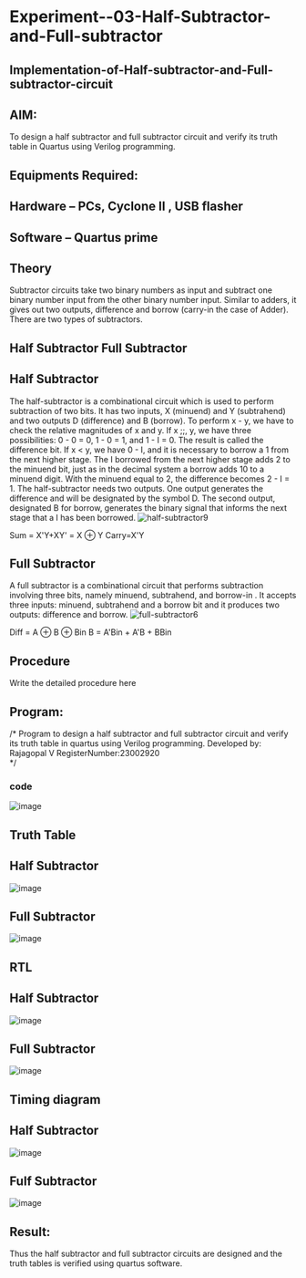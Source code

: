 # Experiment--03-Half-Subtractor-and-Full-subtractor
## Implementation-of-Half-subtractor-and-Full-subtractor-circuit
## AIM:
To design a half subtractor and full subtractor circuit and verify its truth table in Quartus using Verilog programming.

## Equipments Required:
## Hardware – PCs, Cyclone II , USB flasher
## Software – Quartus prime
## Theory
Subtractor circuits take two binary numbers as input and subtract one binary number input from the other binary number input. Similar to adders, it gives out two outputs, difference and borrow (carry-in the case of Adder). There are two types of subtractors.

## Half Subtractor Full Subtractor
## Half Subtractor
The half-subtractor is a combinational circuit which is used to perform subtraction of two bits. It has two inputs, X (minuend) and Y (subtrahend) and two outputs D (difference) and B (borrow). To perform x - y, we have to check the relative magnitudes of x and y. If x ;;, y, we have three possibilities: 0 - 0 = 0, 1 - 0 = 1, and 1 - I = 0. The result is called the difference bit. If x < y, we have 0 - I, and it is necessary to borrow a 1 from the next higher stage. The I borrowed from the next higher stage adds 2 to the minuend bit, just as in the decimal system a borrow adds 10 to a minuend digit. With the minuend equal to 2, the difference becomes 2 - I = 1. The half-subtractor needs two outputs. One output generates the difference and will be designated by the symbol D. The second output, designated B for borrow, generates the binary signal that informs the next stage that a I has been borrowed.
![half-subtractor9](https://user-images.githubusercontent.com/36288975/166112538-58c3bc7c-ee5d-4e6a-ac8d-8e8328efe27a.png)


Sum = X'Y+XY' = X ⊕ Y
Carry=X'Y

## Full Subtractor
A full subtractor is a combinational circuit that performs subtraction involving three bits, namely minuend, subtrahend, and borrow-in . It accepts three inputs: minuend, subtrahend and a borrow bit and it produces two outputs: difference and borrow. 
![full-subtractor6](https://user-images.githubusercontent.com/36288975/166112541-24c68359-3de8-4674-ae22-8272ffc385ed.png)


Diff = A ⊕ B ⊕ Bin B = A'Bin + A'B + BBin

## Procedure



Write the detailed procedure here 


## Program:
/*
Program to design a half subtractor and full subtractor circuit and verify its truth table in quartus using Verilog programming.
Developed by: Rajagopal V
RegisterNumber:23002920  
*/
### code 
![image](https://github.com/Rajagopalvengatesan/Experiment--03-Half-Subtractor-and-Full-subtractor/assets/144870784/7b874647-cd42-4212-8eab-b99b17d1302b)

## Truth Table 
## Half Subtractor
![image](https://github.com/Rajagopalvengatesan/Experiment--03-Half-Subtractor-and-Full-subtractor/assets/144870784/fb23db42-5c45-4796-b6f7-397ee11f0523)
## Full Subtractor

![image](https://github.com/Rajagopalvengatesan/Experiment--03-Half-Subtractor-and-Full-subtractor/assets/144870784/26176a39-24c4-4e2b-94ec-3dd5009ece00)

## RTL
## Half Subtractor
![image](https://github.com/Rajagopalvengatesan/Experiment--03-Half-Subtractor-and-Full-subtractor/assets/144870784/c993668d-8e13-4bb3-9670-5eaf9ce6a4e8)

## Full Subtractor
![image](https://github.com/Rajagopalvengatesan/Experiment--03-Half-Subtractor-and-Full-subtractor/assets/144870784/b058ca53-6e2b-4eb6-817b-1bb939564b11)





## Timing diagram 
## Half Subtractor 
![image](https://github.com/Rajagopalvengatesan/Experiment--03-Half-Subtractor-and-Full-subtractor/assets/144870784/827f793e-6858-4ba6-bcff-b5a3f3da144e)
## Fulf Subtractor
![image](https://github.com/Rajagopalvengatesan/Experiment--03-Half-Subtractor-and-Full-subtractor/assets/144870784/ccb6b3a6-0a06-443a-b492-a7d39ecbfeaa)


## Result:
Thus the half subtractor and full subtractor circuits are designed and the truth tables is verified using quartus software.
